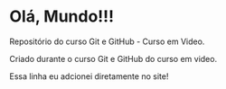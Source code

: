# Olá, Mundo!!!
 Repositório do curso Git e GitHub - Curso em Video.

 Criado durante o curso Git e GitHub do curso em video.
 
 Essa linha eu adcionei diretamente no site!
